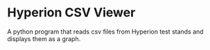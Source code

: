 # Hyperion CSV Viewer
 A python program that reads csv files from Hyperion test stands and displays them as a graph.
